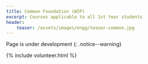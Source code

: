 ```yaml
---
title: Common Foundation (WIP)
excerpt: Courses applicable to all 1st Year students
header:
    teaser: /assets/images/engg/teaser-common.jpg
---
```

Page is under development
{: .notice--warning}

{% include volunteer.html %}